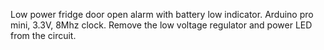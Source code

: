 Low power fridge door open alarm with battery low indicator.
Arduino pro mini, 3.3V, 8Mhz clock. Remove the low voltage regulator and power LED from the circuit.
